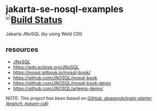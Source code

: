 # jakarta-se-nosql-examples [![Build Status](https://travis-ci.org/daggerok/jakarta-se-nosql-examples.svg?branch=master)](https://travis-ci.org/daggerok/jakarta-se-nosql-examples)
Jakarta JNoSQL (by using Weld CDI)

## resources

* [JNoSQL](http://www.jnosql.org/)
* https://wiki.eclipse.org/JNoSQL
* https://jnosql.gitbook.io/jnosql-book/
* https://github.com/JNOSQL/jnosql-book
* https://github.com/JNOSQL/jnosql-book-demo
* https://github.com/JNOSQL/artemis-demo/

NOTE: _This project has been based on [GitHub: daggerok/main-starter (branch: maven-cdi)](https://github.com/daggerok/main-starter/tree/maven-cdi)_
